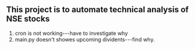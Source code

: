 ## This project is to automate technical analysis of NSE stocks

1. cron is not working---have to investigate why
2. main.py doesn't showes upcoming dividents---find why.